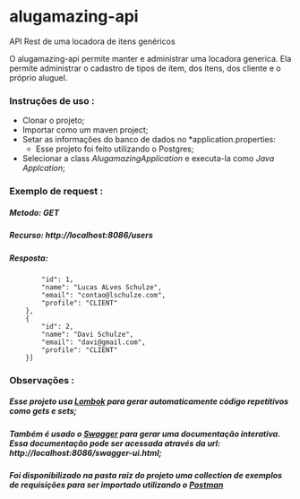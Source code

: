 # alugamazing-api
API Rest de uma locadora de itens genéricos

O alugamazing-api permite manter e administrar uma locadora generica. Ela permite administrar o cadastro de tipos de item, dos itens, dos cliente e o próprio aluguel.

### Instruções de uso :
- Clonar o projeto;
- Importar como um maven project;
- Setar as informações do banco de dados no *application.properties:
  - Esse projeto foi feito utilizando o Postgres;
- Selecionar a class *AlugamazingApplication* e executa-la como *Java Applcation*;

### Exemplo de request :
##### Metodo: *GET*
##### Recurso: http://localhost:8086/users
##### Resposta:
```[{
        "id": 1,
        "name": "Lucas ALves Schulze",
        "email": "contao@lschulze.com",
        "profile": "CLIENT"
    },
    {
        "id": 2,
        "name": "Davi Schulze",
        "email": "davi@gmail.com",
        "profile": "CLIENT"
    }]
```
### Observações :

##### Esse projeto usa [Lombok](https://projectlombok.org/) para gerar automaticamente código repetitivos como gets e sets;
##### Também é usado o [Swagger](https://swagger.io/) para gerar uma documentação interativa. Essa documentação pode ser acessada através da url: http://localhost:8086/swagger-ui.html;
##### Foi disponibilizado na pasta raiz do projeto uma collection de exemplos de requisições para ser importado utilizando o [Postman](https://www.postman.com/)
